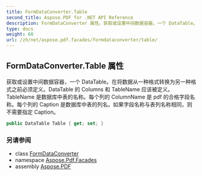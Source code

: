 ```yaml
---
title: FormDataConverter.Table
second_title: Aspose.PDF for .NET API Reference
description: FormDataConverter 属性。获取或设置中间数据容器，一个 DataTable。在将数据从一种格式转换为另一种格式之前必须定义。DataTable 的 Columns 和 TableName 应该被定义。TableName 是数据库中表的名称。每个列的 ColumnName 是 pdf 的合格字段名称。每个列的 Caption 是数据库中表的列名。如果字段名称与表列名称相同，则不需要指定 Caption。
type: docs
weight: 60
url: /zh/net/aspose.pdf.facades/formdataconverter/table/
---
```

## FormDataConverter.Table 属性

获取或设置中间数据容器，一个 DataTable。在将数据从一种格式转换为另一种格式之前必须定义。DataTable 的 Columns 和 TableName 应该被定义。TableName 是数据库中表的名称。每个列的 ColumnName 是 pdf 的合格字段名称。每个列的 Caption 是数据库中表的列名。如果字段名称与表列名称相同，则不需要指定 Caption。

```csharp
public DataTable Table { get; set; }
```

### 另请参阅

* class [FormDataConverter](../)
* namespace [Aspose.Pdf.Facades](../../../aspose.pdf.facades/)
* assembly [Aspose.PDF](../../../)